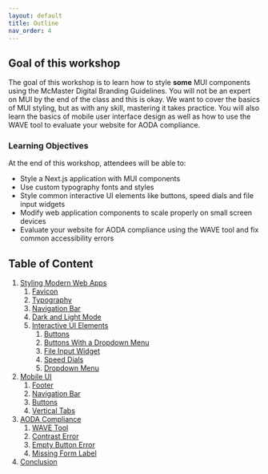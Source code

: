 ```yaml
---
layout: default
title: Outline
nav_order: 4
---
```


## Goal of this workshop

The goal of this workshop is to learn how to style **some** MUI components using the McMaster Digital Branding Guidelines. You will not be an expert on MUI by the end of the class and this is okay. We want to cover the basics of MUI styling, but as with any skill, mastering it takes practice. You will also learn the basics of mobile user interface design as well as how to use the WAVE tool to evaluate your website for AODA compliance.

### Learning Objectives

At the end of this workshop, attendees will be able to:

- Style a Next.js application with MUI components
- Use custom typography fonts and styles
- Style common interactive UI elements like buttons, speed dials and file input widgets
- Modify web application components to scale properly on small screen devices
- Evaluate your website for AODA compliance using the WAVE tool and fix common accessibility errors

## Table of Content

1. [Styling Modern Web Apps](styling.md)
	1. [Favicon](favicon.md)
	2. [Typography](typography.md)
	3. [Navigation Bar](navigation-bar.md)
	4.  [Dark and Light Mode](dark-light-mode.md)
	5. [Interactive UI Elements](interactive-ui-elements.md)
		1. [Buttons](interactive-ui-elements.md#buttons)
		2. [Buttons With a Dropdown Menu](interactive-ui-elements.md#buttons-with-a-dropdown-menu)
		3. [File Input Widget](interactive-ui-elements.md#file-input-widget)
		4. [Speed Dials](interactive-ui-elements.md#speed-dials)
		5. [Dropdown Menu](interactive-ui-elements.md#dropdown-menu)
3. [Mobile UI](mobile-ui.md)
	1. [Footer](footer.md)
	2. [Navigation Bar](mobile-navbar.md)
	3. [Buttons](buttons.md)
	4. [Vertical Tabs](tabs.md) 
4. [AODA Compliance](aoda.md)
	1. [WAVE Tool](wave.md)
	2. [Contrast Error](contrast-error.md)
	3. [Empty Button Error](empty-button.md)
	4. [Missing Form Label](form-label.md)
5. [Conclusion](conclusion.md)
